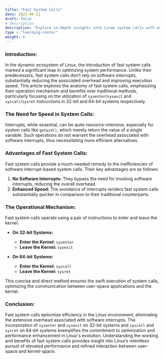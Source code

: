```yaml
---
title: "Fast System Calls"
date: 2023-09-22
draft: false
# description
description: "Explore in-depth insights into Linux system calls with our comprehensive series of blogs. Delve into the intricacies of syscalls, from their initiation to their interaction with the Linux kernel, uncovering the technical layers and methodologies. Whether you're a seasoned developer or a budding enthusiast, traverse through the realms of system call tables, fast system calls, and more, enhancing your understanding of Linux's core functionalities. Dive deep into the world of system calls, understand varied architectures, and grasp the kernel interactions for optimized software development and enriched knowledge in system-level programming."
type : "learning-center"
weight: 6
---
```


### Introduction:
In the dynamic ecosystem of Linux, the introduction of fast system calls marked a significant leap in optimizing system performance. Unlike their predecessors, fast system calls don’t rely on software interrupts, substantially reducing the associated overhead and improving execution speed. This article explores the anatomy of fast system calls, emphasizing their operation mechanism and benefits over traditional methods, particularly focusing on the utilization of `sysenter`/`sysexit` and `syscall`/`sysret` instructions in 32-bit and 64-bit systems respectively.

### The Need for Speed in System Calls:
Interrupts, while essential, can be quite resource-intensive, especially for system calls like `getpid()`, which merely return the value of a single variable. Such operations do not warrant the overhead associated with software interrupts, thus necessitating more efficient alternatives.

### Advantages of Fast System Calls:
Fast system calls provide a much-needed remedy to the inefficiencies of software interrupt-based system calls. Their key advantages are as follows:
1. **No Software Interrupts:** They bypass the need for invoking software interrupts, reducing the overall overhead.
2. **Enhanced Speed:** The avoidance of interrupts renders fast system calls substantially quicker in comparison to their traditional counterparts.

### The Operational Mechanism:
Fast system calls operate using a pair of instructions to enter and leave the kernel. 

- **On 32-bit Systems:**
  - **Enter the Kernel:** `sysenter`
  - **Leave the Kernel:** `sysexit`

- **On 64-bit Systems:**
  - **Enter the Kernel:** `syscall`
  - **Leave the Kernel:** `sysret`

This concise and direct method ensures the swift execution of system calls, optimizing the communication between user-space applications and the kernel.

### Conclusion:
Fast system calls epitomize efficiency in the Linux environment, eliminating the extensive overhead associated with software interrupts. The incorporation of `sysenter` and `sysexit` on 32-bit systems and `syscall` and `sysret` on 64-bit systems exemplifies the commitment to optimization and performance enhancement in Linux's evolution. Understanding the working and benefits of fast system calls provides insight into Linux’s relentless pursuit of elevated performance and refined interaction between user-space and kernel-space.

